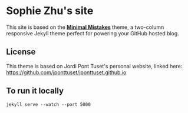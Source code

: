 # Sophie Zhu's site

This site is based on the **[Minimal Mistakes](http://mmistakes.github.io/minimal-mistakes)** theme, a two-column responsive Jekyll theme perfect for powering your GitHub hosted blog.


## License

This theme is based on Jordi Pont Tuset's personal website, linked here: https://github.com/jponttuset/jponttuset.github.io

## To run it locally
```
jekyll serve --watch --port 5000
```
